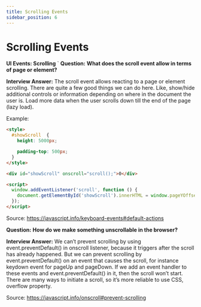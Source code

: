 ```yaml
---
title: Scrolling Events
sidebar_position: 6
---
```


# Scrolling Events

**UI Events: Scrolling**
`
**Question:** **What does the scroll event allow in terms of page or element?**

**Interview Answer:** The scroll event allows reacting to a page or element scrolling. There are quite a few good things we can do here. Like, show/hide additional controls or information depending on where in the document the user is. Load more data when the user scrolls down till the end of the page (lazy load).

Example:

```html
<style>
  #showScroll  {
    height: 5000px;

    padding-top: 500px;
  }
</style>

<div id="showScroll" onscroll="scroll();">0</div>

<script>
  window.addEventListener('scroll', function () {
    document.getElementById('showScroll').innerHTML = window.pageYOffset + 'px';
  });
</script>
```

Source: <https://javascript.info/keyboard-events#default-actions>

**Question:** **How do we make something unscrollable in the browser?**

**Interview Answer:** We can’t prevent scrolling by using event.preventDefault() in onscroll listener, because it triggers after the scroll has already happened. But we can prevent scrolling by event.preventDefault() on an event that causes the scroll, for instance keydown event for pageUp and pageDown. If we add an event handler to these events and event.preventDefault() in it, then the scroll won’t start. There are many ways to initiate a scroll, so it’s more reliable to use CSS, overflow property.

Source: <https://javascript.info/onscroll#prevent-scrolling>
